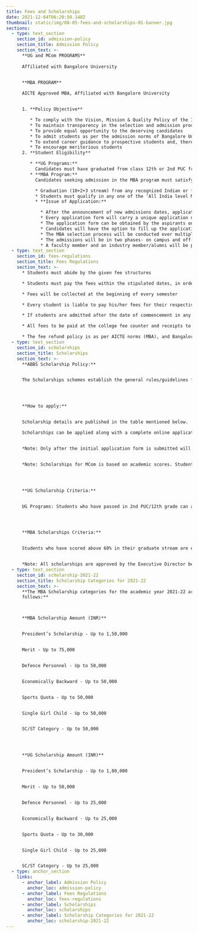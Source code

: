 ```yaml
---
title: Fees and Scholarships
date: 2021-12-04T06:20:50.148Z
thumbnail: static/img/08-05-fees-and-scholarships-01-banner.jpg
sections:
  - type: text_section
    section_id: admission-policy
    section_title: Admission Policy
    section_text: >-
      **UG and MCom PROGRAMS**
      
      Affiliated with Bangalore University


      **MBA PROGRAM**
      
      AICTE Approved MBA, Affiliated with Bangalore University


      1. **Policy Objective**

         * To comply with the Vision, Mission & Quality Policy of the Institute
         * To maintain transparency in the selection and admission process
         * To provide equal opportunity to the deserving candidates
         * To admit students as per the admission norms of Bangalore University, Government of Karnataka and AICTE
         * To extend career guidance to prospective students and, thereby, help them choose the program of their choice
         * To encourage meritorious students
      2. **Student Eligibility**

         * **UG Programs:**
           Candidates must have graduated from class 12th or 2nd PUC from a recognized board.
         * **MBA Program:**
           Candidates seeking admission in the MBA program must satisfy the following eligibility norms:

           * Graduation (10+2+3 stream) from any recognized Indian or foreign university with a minimum of 50% (45% for Indian SC/ST candidates) aggregate marks.
           * Students must qualify in any one of the ‘All India level Management Entrance Examinations’ like CAT, XAT, GMAT or MAT/KMAT.
           * **Issue of Application:**

             * After the announcement of new admissions dates, applications and the application fees are obtained from candidates. 
             * Every application form will carry a unique application number. No application form will be considered for the admission selection process without the application number. 
             * The application form can be obtained by the aspirants only after remitting the application fee of Rs. 1,000/- (UG) and Rs. 2,000/- (MBA). 
             * Candidates will have the option to fill up the application online or on printed forms.
             * The MBA selection process will be conducted over multiple rounds since ABBS enrolls students who opt for multiple national entrance examinations such as MAT, CAT, XAT etc.
             * The admissions will be in two phases- on campus and off-campus at different centers (dates are announced separately). 
             * A faculty member and an industry member/alumni will be present on the panel for selection. Selection is based on the prescribed parameters given by the admission committee.
  - type: text_section
    section_id: fees-regulations
    section_title: Fees Regulations
    section_text: >-
      * Students must abide by the given fee structures

      * Students must pay the fees within the stipulated dates, in order to avoid late payment fines

      * Fees will be collected at the beginning of every semester

      * Every student is liable to pay his/her fees for their respective semesters

      * If students are admitted after the date of commencement in any given academic year, he/she shall pay the fees of the foregoing months at the time of enrolment.

      * All fees to be paid at the college fee counter and receipts to be collected for every payment made

      * The fee refund policy is as per AICTE norms (MBA), and Bangalore University norms for UG programs
  - type: text_section
    section_id: scholarships
    section_title: Scholarships
    section_text: >-
      **ABBS Scholarship Policy:** 


      The Scholarships schemes establish the general rules/guidelines for the grant and administration. ABBS student scholarships and awards are funded by ABBS and other donors/sponsors.




      **How to apply:**


      Scholarship details are published in the table mentioned below. 

      Scholarships can be applied along with a complete online application form, where applicants can select the type of scholarship. Alternatively, applicants can download the scholarship form, and submit the same to admissions@abbs.edu.in with the subject: ‘Scholarship Applicant 2021’, with the relevant attachments. 


      *Note: Only after the initial application form is submitted will the applicant be considered for scholarships.*


      *Note: Scholarships for MCom is based on academic scores. Students scoring above 75% will be eligible to apply. Scholarships up to 50,000/- will be awarded for meritorious students.*




      **UG Scholarship Criteria:**


      UG Programs: Students who have passed in 2nd PUC/12th grade can apply.




      **MBA Scholarships Criteria:**


      Students who have scored above 60% in their graduate stream are eligible to apply for the scholarship categories mentioned.


      *Note: All scholarships are approved by the Executive Director before disbursement.*
  - type: text_section
    section_id: scholarship-2021-22
    section_title: Scholarship Categories for 2021-22
    section_text: >-
      **The MBA Scholarship categories for the academic year 2021-22 are as
      follows:**



      **MBA Scholarship Amount (INR)**


      President’s Scholarship - Up to 1,50,000


      Merit - Up to 75,000


      Defence Personnel - Up to 50,000


      Economically Backward - Up to 50,000


      Sports Quota - Up to 50,000


      Single Girl Child - Up to 50,000


      SC/ST Category - Up to 50,000




      **UG Scholarship Amount (INR)**


      President’s Scholarship - Up to 1,00,000


      Merit - Up to 50,000


      Defence Personnel - Up to 25,000


      Economically Backward - Up to 25,000


      Sports Quota - Up to 30,000


      Single Girl Child - Up to 25,000


      SC/ST Category - Up to 25,000
  - type: anchor_section
    links:
      - anchor_label: Admission Policy
        anchor_loc: admission-policy
      - anchor_label: Fees Regulations
        anchor_loc: fees-regulations
      - anchor_label: Scholarships
        anchor_loc: scholarships
      - anchor_label: Scholarship Categories for 2021-22
        anchor_loc: scholarship-2021-22
---
```

